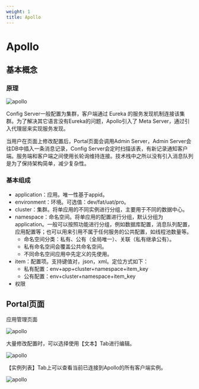 ```yaml
---
weight: 1
title: Apollo
---
```


# Apollo

## 基本概念

### 原理

![apollo](/images/config/apollo1.jpg)

Config Server一般配置为集群，客户端通过 Eureka 的服务发现机制连接该集群。为了解决其它语言没有Eureka的问题，Apollo引入了 Meta Server，通过引入代理层来实现服务发现。

当用户在页面上修改配置后，Portal页面会调用Admin Server，Admin Server会往DB中插入一条消息记录，Config Server会定时扫描该表，有新记录通知客户端。服务端和客户端之间使用长轮询维持连接。技术栈中之所以没有引入消息队列是为了保持架构简单，减少复杂性。


### 基本组成

- application：应用。唯一性基于appid。
- environment：环境。可选值：dev/fat/uat/pro。
- cluster：集群。将单应用的不同实例进行分组，主要用于不同的数据中心。
- namespace：命名空间。将单应用的配置进行分组，默认分组为application。一般可以按照功能进行分组，例如数据库配置，消息队列配置，应用配置等；也可以用来引用不属于任何服务的公共配置，如线程池数量等。
   +  命名空间分类：私有、公有（全局唯一）、关联（私有继承公有）。
   +  私有命名空间会覆盖公共命名空间。
   +  不同命名空间应用中先定义的先使用。
-  item：配置项。支持键值对，json，xml。定位方式如下：
   + 私有配置：env+app+cluster+namespace+item_key 
   + 公有配置：env+cluster+namespace+item_key
- 权限

## Portal页面

应用管理页面

![apollo](/images/config/apollo2.png)

大量修改配置时，可以选择使用【文本】Tab进行编辑。

![apollo](/images/config/apollo3.png)

【实例列表】Tab上可以查看当前已连接到Apollo的所有客户端实例。

![apollo](/images/config/apollo4.png)



